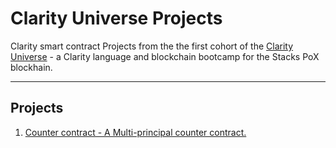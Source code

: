 # Clarity Universe Projects

Clarity smart contract Projects from the the first cohort of the [Clarity Universe](https://stacks.org/clarity-universe) - a Clarity language and blockchain bootcamp for the Stacks PoX blockhain.

___
## Projects
1. [Counter contract - A Multi-principal counter contract.](https://github.com/Sajakhtar/clarity-universe/tree/main/projects/counter)
